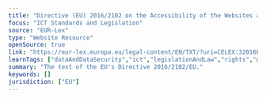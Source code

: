 ```yaml
---
title: "Directive (EU) 2016/2102 on the Accessibility of the Websites and Mobile Applications of Public Sector Bodies"
focus: "ICT Standards and Legislation"
source: "EUR-Lex"
type: "Website Resource"
openSource: true
link: "https://eur-lex.europa.eu/legal-content/EN/TXT/?uri=CELEX:32016L2102"
learnTags: ["dataAndDataSecurity","ict","legislationAndLaw","rights","government","accessibility","disability","regulation"]
summary: "The text of the EU's Directive 2016/2102/EU."
keywords: []
jurisdiction: ["EU"]
---
```

